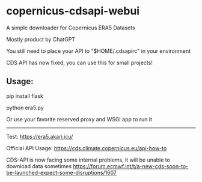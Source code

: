 # copernicus-cdsapi-webui
A simple downloader for Copernicus ERA5 Datasets

Mostly product by ChatGPT

You still need to place your API to "$HOME/.cdsapirc" in your environment

CDS API has now fixed, you can use this for small projects!

## Usage:
pip install flask

python era5.py

Or use your favorite reserved proxy and WSGI app to run it
***
Test: https://era5.akari.icu/

Official API Usage: https://cds.climate.copernicus.eu/api-how-to

CDS-API is now facing some internal problems, it will be unable to download data sometimes
https://forum.ecmwf.int/t/a-new-cds-soon-to-be-launched-expect-some-disruptions/1607
